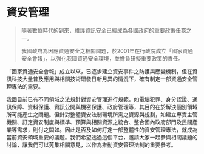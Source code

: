 # 資安管理

> 隨著數位時代的到來，維護資訊安全已經成為各國政府的重要政策任務之一。
>
> 我國政府為因應資通安全之相關問題，於2001年在行政院成立「國家資通安全會報」，以強化我國資通安全環境，並擔負研擬重要政策的責任。

「國家資通安全會報」成立以來，已逐步建立資安事件之防護與應變機制，但在資訊科技大量普及應用與相關技術研發日新月異的情況下，確有制定一部資通安全管理專法的需要。

我國目前已有不同領域之法規針對資安管理進行規範，如電腦犯罪、身分認證、通訊保障、資料保護、資訊公開與機密保護、政府管理等，其目的在於解決個別領域所可能產生之問題。但針對整體資安法制環境所需之資源與規劃，如建立專責主管機關、訂定資安制度與標準、預算與相關資源之統合、整合國內政府部門及民間產業等需求，則付之闕如。因此是否及如何訂定一部整體性的資安管理專法，就成為當前資安領域重要的議題。我們希望透過這個平台，邀請大家一起參與相關議題的討論，讓我們可以蒐集相關意見，以作為推動資安管理法制的重要參考。
